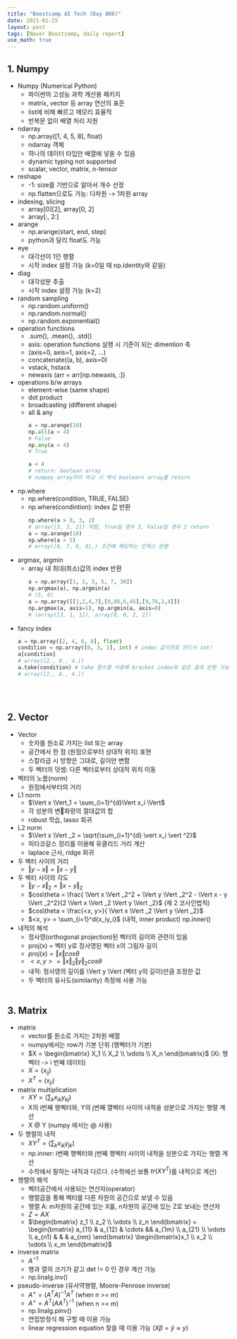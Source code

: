 ```yaml
---
title: "Boostcamp AI Tech (Day 006)"
date: 2021-01-25
layout: post
tags: [Naver Boostcamp, daily report]
use_math: true
---
```


## 1. Numpy

* Numpy (Numerical Python)
    * 파이썬의 고성능 과학 계산용 패키지
    * matrix, vector 등 array 연산의 표준
    * list에 비해 빠르고 메모리 효율적
    * 반복문 없이 배열 처리 지원
* ndarray
    * np.array([1, 4, 5, 8], float)
    * ndarray 객체
    * 하나의 데이터 타입만 배열에 넣을 수 있음
    * dynamic typing not supported
    * scalar, vector, matrix, n-tensor
* reshape
    * -1: size를 기반으로 알아서 개수 선정
    * np.flatten으로도 가능: 다차원 -> 1차원 array
* indexing, slicing
    * array[0][2], array[0, 2]
    * array[:, 2:]
* arange
    * np.arange(start, end, step)
    * python과 달리 float도 가능
* eye
    * 대각선이 1인 행렬
    * 시작 index 설정 가능 (k=0일 때 np.identity와 같음)
* diag
    * 대각성분 추출
    * 시작 index 설정 가능 (k=2)
* random sampling
    * np.random.uniform()
    * np.random.normal()
    * np.random.exponential()
* operation functions
    * .sum(), .mean(), .std()
    * axis: operation functions 실행 시 기준이 되는 dimention 축
    * (axis=0, axis=1, axis=2, ...)
    * concatenate((a, b), axis=0)
    * vstack, hstack
    * newaxis (arr = arr[np.newaxis, :])
* operations b/w arrays
    * element-wise (same shape)
    * dot product
    * broadcasting (different shape)
    * all & any
        ```python
        a = np.arange(10)
        np.all(a < 4)
        # False
        np.any(a < 4)
        # True
        
        a < 4
        # return: boolean array
        # numpay array끼리 비교 시 역시 boolearn array를 return
        ```
* np.where
    * np.where(condition, TRUE, FALSE)
    * np.where(condintion): index 값 반환
        ```python
        np.where(a > 0, 3, 2)
        # array([3, 3, 2]) 처럼, True일 경우 3, False일 경우 2 return
        a = np.arange(10)
        np.where(a > 5)
        # array([6, 7, 8, 9],) 조건에 해당하는 인덱스 반환
        ```
* argmax, argmin
    * array 내 최대(최소)값의 index 반환
        ```python
        a = np.array([1, 2, 3, 5, 7, 30])
        np.argmax(a), np.argmin(a)
        # (5, 0)
        a = np.array([[1,2,4,7],[9,88,6,45],[9,76,3,4]])
        np.argmax(a, axis=1), np.argmin(a, axis=0)
        # (array([3, 1, 1]), array[0, 0, 2, 2])
        ```
* fancy index
    ```python
    a = np.array([2, 4, 6, 8], float)
    condition = np.array([0, 3, 1], int) # index 값이므로 반드시 int!
    a[condition]
    # array([2., 8., 4.])
    a.take(condition) # take 함수를 이용해 bracket index와 같은 결과 반환 가능
    # array([2., 8., 4.])
    ```
<br><br>

## 2. Vector

* Vector
    * 숫자를 원소로 가지는 list 또는 array
    * 공간에서 한 점 (원점으로부터 상대적 위치) 표현
    * 스칼라곱 시 방향은 그대로, 길이만 변함
    * 두 벡터의 덧셈: 다른 벡터로부터 상대적 위치 이동
* 벡터의 노름(norm)
    * 원점에서부터의 거리
* L1 norm
    * $\Vert x \Vert_1 = \sum_{i=1}^{d}\Vert x_i \Vert$
    * 각 성분의 변화량의 절대값의 합
    * robust 학습, lasso 회귀
* L2 norm
    * $\Vert x \Vert _2 = \sqrt{\sum_{i=1}^{d} \vert x_i \vert ^2}$
    * 피타코갈스 정리를 이용해 유클리드 거리 계산
    * laplace 근사, ridge 회귀
* 두 벡터 사이의 거리
    * $\Vert y - x \Vert  =  \Vert x - y \Vert$
* 두 벡터 사이의 각도
    * $\Vert y - x \Vert _2 =  \Vert x - y \Vert _2$
    * $cos\theta = \frac{ \Vert x \Vert _2^2 +  \Vert y \Vert _2^2 -  \Vert x - y \Vert _2^2}{2 \Vert x \Vert _2 \Vert y \Vert _2}$ (제 2 코사인법칙)
    * $cos\theta = \frac{<x, y>}{ \Vert x \Vert _2 \Vert y \Vert _2}$
    * $<x, y> = \sum_{i=1}^d{x_iy_i}$ (내적, inner product) np.inner()
* 내적의 해석
    * 정사영(orthogonal projection)된 벡터의 길이와 관련이 있음
    * proj(x) = 벡터 y로 정사영된 벡터 x의 그림자 길이
    * $proj(x) =  \Vert x \Vert cos\theta$
    * $<x, y> =  \Vert x \Vert _2 \Vert y \Vert _2cos\theta$
    * 내적: 정사영의 길이를  \Vert y \Vert (벡터 y의 길이)만큼 조정한 값
    * 두 벡터의 유사도(similarity) 측정에 사용 가능
<br><br>

## 3. Matrix

* matrix
    * vector를 원소로 가지는 2차원 배열
    * numpy에서는 row가 기본 단위 (행벡터가 기본)
    * $X =
    \begin{bmatrix} X_1 \\
    X_2 \\
    \vdots \\
    X_n
    \end{bmatrix}$
    (Xi: 행벡터 -> i 번째 데이터)
    * $X = (x_{ij})$
    * $X^T = (x_{ji})$
* matrix multiplication
    * $XY = \Big(\sum_kx_{ik}y_{kj}\Big)$
    * X의 i번째 행벡터와, Y의 j번째 열벡터 사이의 내적을 성분으로 가지는 행렬 계산
    * X @ Y (numpy 에서는 @ 사용)
* 두 행렬의 내적
    * $XY^T = \Big(\sum_kx_{ik}y_{jk}\Big)$
    * np.inner: i번째 행벡터와 j번째 행벡터 사이의 내적을 성분으로 가지는 행렬 계산
    * 수학에서 말하는 내적과 다르다. (수학에선 보통 $tr(XY^T)$를 내적으로 계산)
* 행렬의 해석
    * 벡터공간에서 사용되는 연산자(operator)
    * 행렬곱을 통해 벡터를 다른 차원의 공간으로 보낼 수 있음
    * 행렬 A: m차원의 공간에 있는 X를, n차원의 공간에 있는 Z로 보내는 연산자
    * $Z = AX$
    * $\begin{bmatrix} z_1 \\ z_2 \\ \vdots \\ z_n \end{bmatrix} = \begin{bmatrix} a_{11} & a_{12} & \cdots && a_{1m} \\ a_{21} \\ \vdots \\ a_{n1} & & & a_{nm} \end{bmatrix} \begin{bmatrix}x_1 \\ x_2 \\ \vdots \\ x_m \end{bmatrix}$
* inverse matrix
    * $A^{-1}$
    * 행과 열의 크기가 같고 det != 0 인 경우 계산 가능
    * np.linalg.inv()
* pseudo-inverse (유사역행렬, Moore-Penrose inverse)
    * $A^+ = (A^TA)^{-1}A^T$ (when n >= m)
    * $A^+ = A^T(AA^T)^{-1}$ (when n >= m)
    * np.linalg.pinv()
    * 연립방정식 해 구할 때 이용 가능
    * linear regression equation 찾을 때 이용 가능 ($X\beta = \hat{y} \approx y$)
<br><br>
